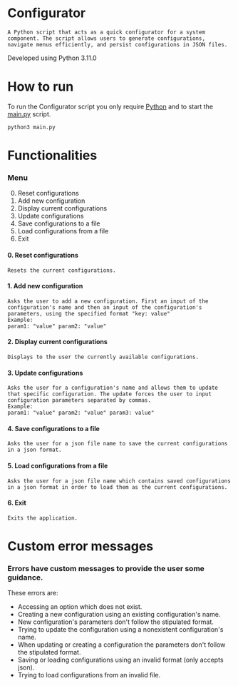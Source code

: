 # Configurator
    A Python script that acts as a quick configurator for a system component. The script allows users to generate configurations, navigate menus efficiently, and persist configurations in JSON files.

Developed using Python 3.11.0

# How to run
To run the Configurator script you only require [Python](https://www.python.org/) and to start the [main.py](main.py) script.

    python3 main.py


# Functionalities 
### Menu
0. Reset configurations
1. Add new configuration
2. Display current configurations  
3. Update configurations  
4. Save configurations to a file  
5. Load configurations from a file  
6. Exit  

#### 0. Reset configurations
    Resets the current configurations.

#### 1. Add new configuration
    Asks the user to add a new configuration. First an input of the configuration's name and then an input of the configuration's parameters, using the specified format "key: value"
    Example:  
    param1: "value" param2: "value"

#### 2. Display current configurations
    Displays to the user the currently available configurations.

#### 3. Update configurations
    Asks the user for a configuration's name and allows them to update that specific configuration. The update forces the user to input configuration parameters separated by commas. 
    Example:  
    param1: "value" param2: "value" param3: value"
    
#### 4. Save configurations to a file
    Asks the user for a json file name to save the current configurations in a json format.

#### 5. Load configurations from a file 
    Asks the user for a json file name which contains saved configurations in a json format in order to load them as the current configurations.

#### 6. Exit
    Exits the application.

# Custom error messages
### Errors have custom messages to provide the user some guidance. 
These errors are:
- Accessing an option which does not exist.
- Creating a new configuration using an existing configuration's name.
- New configuration's parameters don't follow the stipulated format.
- Trying to update the configuration using a nonexistent configuration's name.
- When updating or creating a configuration the parameters don't follow the stipulated format.
- Saving or loading configurations using an invalid format (only accepts json).
- Trying to load configurations from an invalid file.